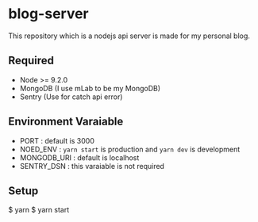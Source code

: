 # blog-server
This repository which is a nodejs api server is made for my personal blog.

## Required
* Node >= 9.2.0
* MongoDB (I use mLab to be my MongoDB)
* Sentry (Use for catch api error)

## Environment Varaiable
* PORT : default is 3000
* NOED_ENV : `yarn start` is production and `yarn dev` is development
* MONGODB_URI : default is localhost
* SENTRY_DSN : this varaiable is not required

## Setup

  $ yarn
  $ yarn start